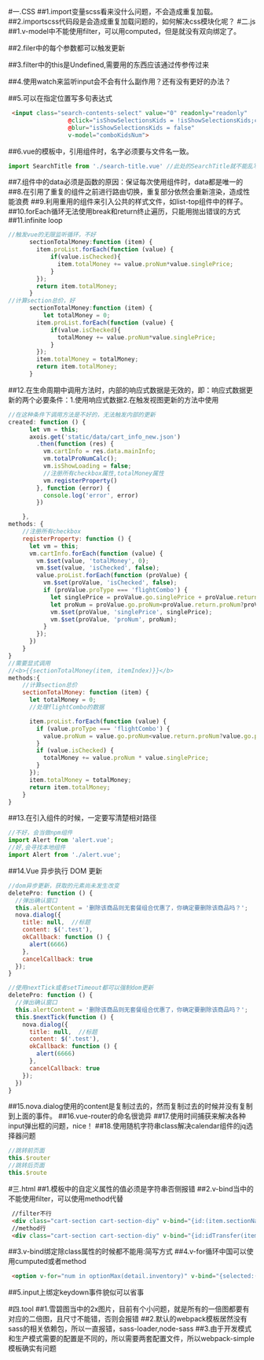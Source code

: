 #一.CSS
##1.import变量scss看来没什么问题，不会造成重复加载。
##2.importscss代码段是会造成重复加载问题的，如何解决css模块化呢？
#二.js
##1.v-model中不能使用filter，可以用computed，但是就没有双向绑定了。

##2.filer中的每个参数都可以触发更新

##3.filter中的this是Undefined,需要用的东西应该通过传参传过来

##4.使用watch来监听input会不会有什么副作用？还有没有更好的办法？

##5.可以在指定位置写多句表达式
```html
 <input class="search-contents-select" value="0" readonly="readonly"
                 @click="isShowSelectionsKids = !isShowSelectionsKids;currentCompleteIndex = 1;"
                 @blur="isShowSelectionsKids = false"
                 v-model="comboKidsNum">
```
##6.vue的模板中，引用组件时，名字必须要与文件名一致。
```js
import SearchTitle from './search-title.vue' //此处的SearchTitle就不能乱写，必须是这个名字
```
##7.组件中的data必须是函数的原因：保证每次使用组件时，data都是唯一的
##8.在引用了重复的组件之前进行路由切换，重复部分依然会重新渲染，造成性能浪费
##9.利用重用的组件来引入公共的样式文件，如list-top组件中的样子。
##10.forEach循环无法使用break和return终止遍历，只能用抛出错误的方式
##11.infinite loop
```js
//触发vue的无限监听循环，不好
      sectionTotalMoney:function (item) {
        item.proList.forEach(function (value) {
            if(value.isChecked){
              item.totalMoney += value.proNum*value.singlePrice;
            }
        });
        return item.totalMoney;
      }
//计算section总价，好
      sectionTotalMoney:function (item) {
          let totalMoney = 0;
        item.proList.forEach(function (value) {
            if(value.isChecked){
              totalMoney += value.proNum*value.singlePrice;
            }
        });
        item.totalMoney = totalMoney;
        return item.totalMoney;
      }
```
##12.在生命周期中调用方法时，内部的响应式数据是无效的，即：响应式数据更新的两个必要条件：1.使用响应式数据2.在触发视图更新的方法中使用
```js
//在这种条件下调用方法是不好的，无法触发内部的更新
created: function () {
      let vm = this;
      axois.get('static/data/cart_info_new.json')
        .then(function (res) {
          vm.cartInfo = res.data.mainInfo;
          vm.totalProNumCalc();
          vm.isShowLoading = false;
          //注册所有checkbox属性,totalMoney属性
          vm.registerProperty()
        }, function (error) {
          console.log('error', error)
        })

    },
methods: {
    //注册所有checkbox
    registerProperty: function () {
      let vm = this;
      vm.cartInfo.forEach(function (value) {
        vm.$set(value, 'totalMoney', 0);
        vm.$set(value, 'isChecked', false);
        value.proList.forEach(function (proValue) {
          vm.$set(proValue, 'isChecked', false);
          if (proValue.proType === 'flightCombo') {
            let singlePrice = proValue.go.singlePrice + proValue.return.singlePrice;
            let proNum = proValue.go.proNum<proValue.return.proNum?proValue.go.proNum:proValue.return.proNum;
            vm.$set(proValue, 'singlePrice', singlePrice);
            vm.$set(proValue, 'proNum', proNum);
          }
        });
      })
    }
}
//需要显式调用
//<b>{{sectionTotalMoney(item, itemIndex)}}</b>
methods:{
    //计算section总价
    sectionTotalMoney: function (item) {
      let totalMoney = 0;
      //处理flightCombo的数据

      item.proList.forEach(function (value) {
        if (value.proType === 'flightCombo') {
          value.proNum = value.go.proNum<value.return.proNum?value.go.proNum:value.return.proNum;
        }
        if (value.isChecked) {
          totalMoney += value.proNum * value.singlePrice;
        }
      });
      item.totalMoney = totalMoney;
      return item.totalMoney;
    }
}
```
##13.在引入组件的时候，一定要写清楚相对路径
```js
//不好，会当做npm组件
import Alert from 'alert.vue';
//好,会寻找本地组件
import Alert from './alert.vue';
```
##14.Vue 异步执行 DOM 更新
```js
//dom异步更新，获取的元素尚未发生改变
deletePro: function () {
  //弹出确认窗口
  this.alertContent = '删除该商品则无套餐组合优惠了，你确定要删除该商品吗？';
  nova.dialog({
    title: null,  //标题
    content: $('.test'),
    okCallback: function () {
      alert(6666)
    },
    cancelCallback: true
  });
}

//使用nextTick或者setTimeout都可以强制dom更新
deletePro: function () {
  //弹出确认窗口
  this.alertContent = '删除该商品则无套餐组合优惠了，你确定要删除该商品吗？';
  this.$nextTick(function () {
    nova.dialog({
      title: null,  //标题
      content: $('.test'),
      okCallback: function () {
        alert(6666)
      },
      cancelCallback: true
    });
  })
}
```
##15.nova.dialog使用的content是复制过去的，然而复制过去的时候并没有复制到上面的事件。
##16.vue-router的命名很诡异
##17.使用时间捕获来解决各种input弹出框的问题，nice！
##18.使用随机字符串class解决calendar组件的jq选择器问题
```js
//跳转前页面
this.$router
//跳转后页面
this.$route
```
#三.html
##1.模板中的自定义属性的值必须是字符串否侧报错
##2.v-bind当中的不能使用filter，可以使用method代替
```html
 //filter不行
 <div class="cart-section cart-section-diy" v-bind="{id:(item.sectionName|idTransfer)}" v-for="item in cartInfo">
 //method行
 <div class="cart-section cart-section-diy" v-bind="{id:idTransfer(item.sectionName)}" v-for="item in cartInfo">
```
##3.v-bind绑定除class属性的时候都不能用:简写方式
##4.v-for循环中国可以使用cumputed或者method
```html
 <option v-for="num in optionMax(detail.inventory)" v-bind="{selected:(num === detail.hotelNum)}">{{num}}</option>
```
##5.input上绑定keydown事件貌似可以省事

#四.tool
##1.雪碧图当中的2x图片，目前有个小问题，就是所有的一倍图都要有对应的二倍图，且尺寸不能错，否则会报错
##2.默认的webpack模板居然没有sass的相关依赖包，所以一直报错，sass-loader,node-sass
##3.由于开发模式和生产模式需要的配置是不同的，所以需要两套配置文件，所以webpack-simple模板确实有问题
